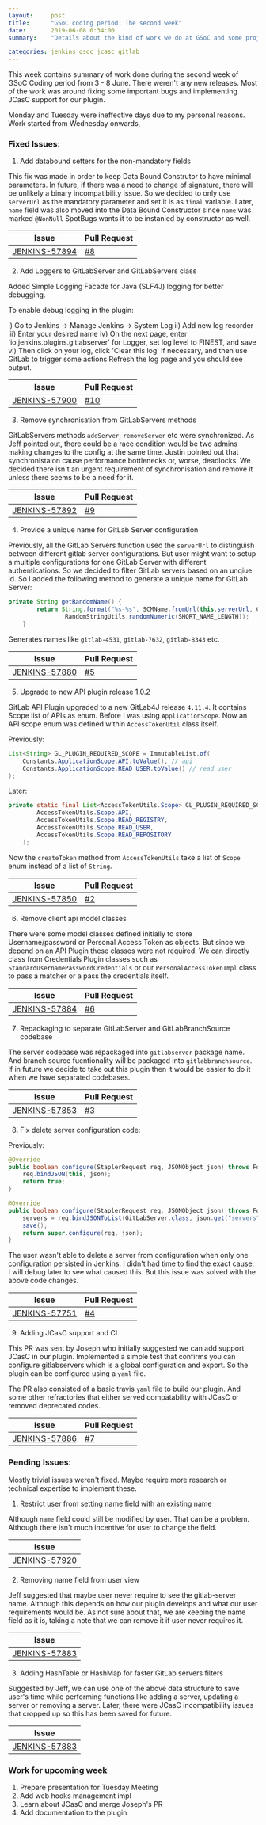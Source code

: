 ```yaml
---
layout:     post
title:      "GSoC coding period: The second week"
date:       2019-06-08 0:34:00
summary:    "Details about the kind of work we do at GSoC and some project specific details."

categories: jenkins gsoc jcasc gitlab
---
```


This week contains summary of work done during the second week of GSoC Coding period from 3 - 8 June. There weren't any new releases. Most of the work was around fixing some important bugs and implementing JCasC support for our plugin.

Monday and Tuesday were ineffective days due to my personal reasons. Work started from Wednesday onwards,

### Fixed Issues:

1) Add databound setters for the non-mandatory fields

This fix was made in order to keep Data Bound Construtor to have minimal parameters. In future, if there was a need to change of signature, there will be unlikely a binary incompatibility issue. So we decided to only use `serverUrl` as the mandatory parameter and set it is as `final` variable. Later, `name` field was also moved into the Data Bound Constructor since `name` was marked `@NonNull` SpotBugs wants it to be instanied by constructor as well. 


|  Issue 	|   Pull Request	| 
|---	    |---	            |
| [JENKINS-57894](https://issues.jenkins-ci.org/browse/JENKINS-57894) | [#8](https://github.com/baymac/gitlab-branch-source-plugin/pull/8)	|   


2) Add Loggers to GitLabServer and GitLabServers class

Added Simple Logging Facade for Java (SLF4J) logging for better debugging. 

To enable debug logging in the plugin: 

i) Go to Jenkins -> Manage Jenkins -> System Log
ii) Add new log recorder
iii) Enter your desired name
iv) On the next page, enter 'io.jenkins.plugins.gitlabserver' for Logger, set log level to FINEST, and save
vi) Then click on your log, click 'Clear this log' if necessary, and then use GitLab to trigger some actions
Refresh the log page and you should see output.

|  Issue 	|   Pull Request	| 
|---	    |---	            |
| [JENKINS-57900](https://issues.jenkins-ci.org/browse/JENKINS-57900) | [#10](https://github.com/baymac/gitlab-branch-source-plugin/pull/10)

3) Remove synchronisation from GitLabServers methods

GitLabServers methods `addServer`, `removeServer` etc were synchronized. As Jeff pointed out, there could be a race condition would be two admins making changes to the config at the same time. Justin pointed out that synchronistaion cause performance bottlenecks or, worse, deadlocks. We decided there isn't an urgent requirement of synchronisation and remove it unless there seems to be a need for it. 

|  Issue 	|   Pull Request	| 
|---	    |---	            |
| [JENKINS-57892](https://issues.jenkins-ci.org/browse/JENKINS-57892) | [#9](https://github.com/baymac/gitlab-branch-source-plugin/pull/9)

4) Provide a unique name for GitLab Server configuration

Previously, all the GitLab Servers function used the `serverUrl` to distinguish between different gitlab server configurations. But user might want to setup a multiple configurations for one GitLab Server with different authentications. So we decided to filter GitLab servers based on an unqiue id. So I added the following method to generate a unique name for GitLab Server:

```java
private String getRandomName() {
        return String.format("%s-%s", SCMName.fromUrl(this.serverUrl, COMMON_PREFIX_HOSTNAMES),
                RandomStringUtils.randomNumeric(SHORT_NAME_LENGTH));
    }
```

Generates names like `gitlab-4531`, `gitlab-7632`, `gitlab-8343` etc.

|  Issue 	|   Pull Request	| 
|---	    |---	            |
|[JENKINS-57880](https://issues.jenkins-ci.org/browse/JENKINS-57880) | [#5](https://github.com/baymac/gitlab-branch-source-plugin/pull/5)

5) Upgrade to new API plugin release 1.0.2

GitLab API Plugin upgraded to a new GitLab4J release `4.11.4`. It contains Scope list of APIs as enum. Before I was using `ApplicationScope`. Now an API scope enum was defined within `AccessTokenUtil` class itself.

Previously:

```java
List<String> GL_PLUGIN_REQUIRED_SCOPE = ImmutableList.of(
    Constants.ApplicationScope.API.toValue(), // api
    Constants.ApplicationScope.READ_USER.toValue() // read_user
);
```

Later:

```java
private static final List<AccessTokenUtils.Scope> GL_PLUGIN_REQUIRED_SCOPE = ImmutableList.of(
        AccessTokenUtils.Scope.API,
        AccessTokenUtils.Scope.READ_REGISTRY,
        AccessTokenUtils.Scope.READ_USER,
        AccessTokenUtils.Scope.READ_REPOSITORY
    );
```

Now the `createToken` method from `AccessTokenUtils` take a list of `Scope` enum instead of a list of `String`.

|  Issue 	|   Pull Request	| 
|---	    |---	            |
|[JENKINS-57850](https://issues.jenkins-ci.org/browse/JENKINS-57850) | [#2](https://github.com/baymac/gitlab-branch-source-plugin/pull/2)

6) Remove client api model classes

There were some model classes defined initially to store Username/password or Personal Access Token as objects. But since we depend on an API Plugin these classes were not required. We can directly class from Credentials Plugin classes such as `StandardUsernamePasswordCredentials` or our `PersonalAccessTokenImpl` class to pass a matcher or a pass the credentials itself.

|  Issue 	|   Pull Request	| 
|---	    |---	            |
|[JENKINS-57884](https://issues.jenkins-ci.org/browse/JENKINS-57884) | [#6](https://github.com/baymac/gitlab-branch-source-plugin/pull/6/)

7) Repackaging to separate GitLabServer and GitLabBranchSource codebase

The server codebase was repackaged into `gitlabserver` package name. And branch source fucntionality will be packaged into `gitlabbranchsource`. If in future we decide to take out this plugin then it would be easier to do it when we have separated codebases.

|  Issue 	|   Pull Request	| 
|---	    |---	            |
| [JENKINS-57853](https://issues.jenkins-ci.org/browse/JENKINS-57853) | [#3](https://github.com/baymac/gitlab-branch-source-plugin/pull/3)

8) Fix delete server configuration code:

Previously:

```java
@Override
public boolean configure(StaplerRequest req, JSONObject json) throws FormException {
    req.bindJSON(this, json);
    return true;
}
```

```java
@Override
public boolean configure(StaplerRequest req, JSONObject json) throws FormException {
    servers = req.bindJSONToList(GitLabServer.class, json.get("servers"));
    save();
    return super.configure(req, json);
}
```

The user wasn't able to delete a server from configuration when only one configuration persisted in Jenkins. I didn't had time to find the exact cause, I will debug later to see what caused this. But this issue was solved with the above code changes.

|  Issue 	|   Pull Request	| 
|---	    |---	            |
| [JENKINS-57751](https://issues.jenkins-ci.org/browse/JENKINS-57751) | [#4](https://github.com/baymac/gitlab-branch-source-plugin/pull/4)

9) Adding JCasC support and CI

This PR was sent by Joseph who initially suggested we can add support JCasC in our plugin. Implemented a simple test that confirms you can configure gitlabservers which is a global configuration and export. So the plugin can be configured using a `yaml` file. 

The PR also consisted of a basic travis `yaml` file to build our plugin. And some other refractories that either served compatability with JCasC or removed deprecated codes.

|  Issue 	|   Pull Request	| 
|---	    |---	            |
|[JENKINS-57886](https://issues.jenkins-ci.org/browse/JENKINS-57886) | [#7](https://github.com/baymac/gitlab-branch-source-plugin/pull/7)

### Pending Issues:

Mostly trivial issues weren't fixed. Maybe require more research or technical expertise to implement these.

1) Restrict user from setting name field with an existing name

Although `name` field could still be modified by user. That can be a problem. Although there isn't much incentive for user to change the field.

|  Issue 	|   
|---	    |
| [JENKINS-57920](https://issues.jenkins-ci.org/browse/JENKINS-57920)

2) Removing name field from user view

Jeff suggested that maybe user never require to see the gitlab-server name. Although this depends on how our plugin develops and what our user requirements would be. As not sure about that, we are keeping the name field as it is, taking a note that we can remove it if user never requires it.

|  Issue 	|   
|---	    |
| [JENKINS-57883](https://issues.jenkins-ci.org/browse/JENKINS-57883)

3) Adding HashTable or HashMap for faster GitLab servers filters

Suggested by Jeff, we can use one of the above data structure to save user's time while performing functions like adding a server, updating a server or removing a server. Later, there were JCasC incompatibility issues that cropped up so this has been saved for future.

|  Issue 	|   
|---	    |
| [JENKINS-57883](https://issues.jenkins-ci.org/browse/JENKINS-57883)

### Work for upcoming week

1. Prepare presentation for Tuesday Meeting
2. Add web hooks management impl
3. Learn about JCasC and merge Joseph's PR
4. Add documentation to the plugin